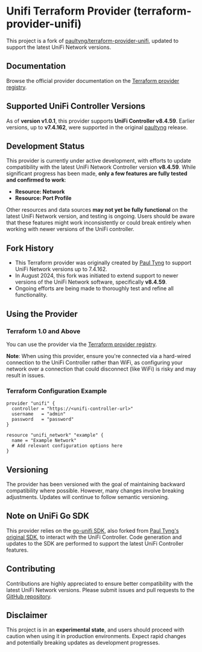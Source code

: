 <!-- ![Acceptance Tests](https://github.com/chalk-hwang/terraform-provider-unifi/workflows/Acceptance%20Tests/badge.svg?event=push) -->

# Unifi Terraform Provider (terraform-provider-unifi)

This project is a fork of [paultyng/terraform-provider-unifi](https://github.com/paultyng/terraform-provider-unifi), updated to support the latest UniFi Network versions.

## Documentation

Browse the official provider documentation on the [Terraform provider registry](https://registry.terraform.io/providers/chalk-hwang/unifi/latest/docs).

## Supported UniFi Controller Versions

As of **version v1.0.1**, this provider supports **UniFi Controller v8.4.59**. Earlier versions, up to **v7.4.162**, were supported in the original [paultyng](https://github.com/paultyng/terraform-provider-unifi) release.

## Development Status

This provider is currently under active development, with efforts to update compatibility with the latest UniFi Network Controller version **v8.4.59**. While significant progress has been made, **only a few features are fully tested and confirmed to work**:

- **Resource: Network**
- **Resource: Port Profile**

Other resources and data sources **may not yet be fully functional** on the latest UniFi Network version, and testing is ongoing. Users should be aware that these features might work inconsistently or could break entirely when working with newer versions of the UniFi controller.

## Fork History

- This Terraform provider was originally created by [Paul Tyng](https://github.com/paultyng) to support UniFi Network versions up to 7.4.162.
- In August 2024, this fork was initiated to extend support to newer versions of the UniFi Network software, specifically **v8.4.59**.
- Ongoing efforts are being made to thoroughly test and refine all functionality.

## Using the Provider

### Terraform 1.0 and Above

You can use the provider via the [Terraform provider registry](https://registry.terraform.io/providers/chalk-hwang/unifi/latest).

**Note**: When using this provider, ensure you're connected via a hard-wired connection to the UniFi Controller rather than WiFi, as configuring your network over a connection that could disconnect (like WiFi) is risky and may result in issues.

### Terraform Configuration Example

```hcl
provider "unifi" {
  controller = "https://<unifi-controller-url>"
  username   = "admin"
  password   = "password"
}

resource "unifi_network" "example" {
  name = "Example Network"
  # Add relevant configuration options here
}
```

## Versioning

The provider has been versioned with the goal of maintaining backward compatibility where possible. However, many changes involve breaking adjustments. Updates will continue to follow semantic versioning.

## Note on UniFi Go SDK

This provider relies on the [go-unifi SDK](https://github.com/chalk-hwang/go-unifi), also forked from [Paul Tyng's original SDK](https://github.com/paultyng/go-unifi), to interact with the UniFi Controller. Code generation and updates to the SDK are performed to support the latest UniFi Controller features.

## Contributing

Contributions are highly appreciated to ensure better compatibility with the latest UniFi Network versions. Please submit issues and pull requests to the [GitHub repository](https://github.com/chalk-hwang/terraform-provider-unifi).

## Disclaimer

This project is in an **experimental state**, and users should proceed with caution when using it in production environments. Expect rapid changes and potentially breaking updates as development progresses.

